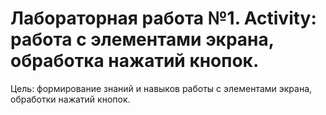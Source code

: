 # Лабораторная работа №1. Activity: работа с элементами экрана, обработка нажатий кнопок.

Цель: формирование знаний и навыков работы с элементами экрана, обработки нажатий кнопок.